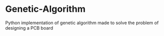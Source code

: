 # Genetic-Algorithm
Python implementation of genetic algorithm made to solve the problem of designing a PCB board
